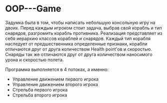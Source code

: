 # OOP---Game
Задумка была в том, чтобы написать небольшую консольную игру на двоих. Перед каждым игроком стоит задача, выбрав свой корабль и тип снарядов, разгромить корабль противника.
Реализация представляет из себя иерархию классов кораблей и снарядов. Каждый тип корабля наследует от предшественника определенные признаки, корабли отличаются друг от друга количеством Health point'ов и скоростью. Снаряды так же отличаются друг от друга количеством наносимого урона и скоростью полета. </p>
Программа выполняется в 4 потоках, а именно:
- Управление движением первого игрока 
- Управление движением второго игрока
- Стрельба первого игрока
- Стрельба второго игрока
